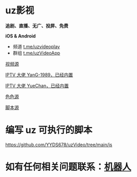 # uz影视

**追剧、直播、无广、投屏、免费**

**iOS & Android**

- 频道 [t.me/uzvideoplay](https://t.me/uzvideoplay)
- 群组 [t.me/uzVideoApp](https://t.me/uzVideoApp)

[视频源](https://mirror.ghproxy.com/https://raw.githubusercontent.com/YYDS678/uzVideo/main/video_sources_default.json)

[IPTV 大佬 YanG-1989，已经内置](https://github.com/YanG-1989/m3u)

[IPTV 大佬 YueChan，已经内置](https://github.com/YueChan/Live)

[色色源](https://mirror.ghproxy.com/https://raw.githubusercontent.com/YYDS678/uzVideo/main/video_sources_sese.json)

[脚本源](https://mirror.ghproxy.com/https://raw.githubusercontent.com/YYDS678/uzVideo/main/js/spider_sources.json)

# 编写 uz 可执行的脚本

<https://github.com/YYDS678/uzVideo/tree/main/js>

# 如有任何相关问题联系：[机器人](https://t.me/uzVideoAppbot)
